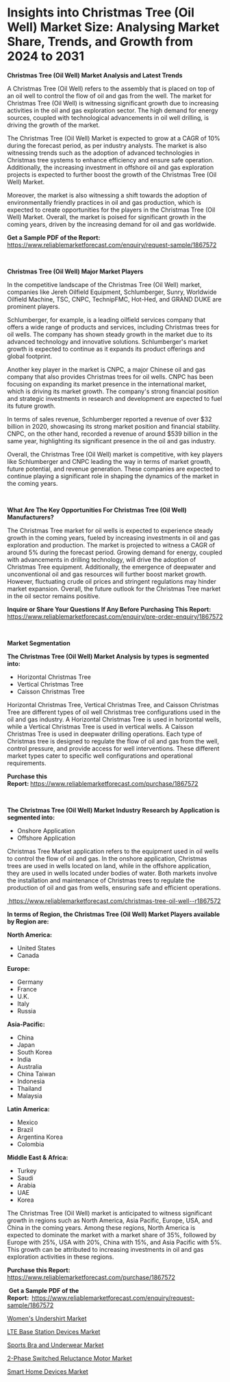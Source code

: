 <p><h1>Insights into Christmas Tree (Oil Well) Market Size: Analysing Market Share, Trends, and Growth from 2024 to 2031</h1></p><p><strong>Christmas Tree (Oil Well) Market Analysis and Latest Trends</strong></p>
<p><p>A Christmas Tree (Oil Well) refers to the assembly that is placed on top of an oil well to control the flow of oil and gas from the well. The market for Christmas Tree (Oil Well) is witnessing significant growth due to increasing activities in the oil and gas exploration sector. The high demand for energy sources, coupled with technological advancements in oil well drilling, is driving the growth of the market.</p><p>The Christmas Tree (Oil Well) Market is expected to grow at a CAGR of 10% during the forecast period, as per industry analysts. The market is also witnessing trends such as the adoption of advanced technologies in Christmas tree systems to enhance efficiency and ensure safe operation. Additionally, the increasing investment in offshore oil and gas exploration projects is expected to further boost the growth of the Christmas Tree (Oil Well) Market.</p><p>Moreover, the market is also witnessing a shift towards the adoption of environmentally friendly practices in oil and gas production, which is expected to create opportunities for the players in the Christmas Tree (Oil Well) Market. Overall, the market is poised for significant growth in the coming years, driven by the increasing demand for oil and gas worldwide.</p></p>
<p><strong>Get a Sample PDF of the Report:&nbsp;</strong> <a href="https://www.reliablemarketforecast.com/enquiry/request-sample/1867572">https://www.reliablemarketforecast.com/enquiry/request-sample/1867572</a></p>
<p>&nbsp;</p>
<p><strong>Christmas Tree (Oil Well) Major Market Players</strong></p>
<p><p>In the competitive landscape of the Christmas Tree (Oil Well) market, companies like Jereh Oilfield Equipment, Schlumberger, Sunry, Worldwide Oilfield Machine, TSC, CNPC, TechnipFMC, Hot-Hed, and GRAND DUKE are prominent players. </p><p>Schlumberger, for example, is a leading oilfield services company that offers a wide range of products and services, including Christmas trees for oil wells. The company has shown steady growth in the market due to its advanced technology and innovative solutions. Schlumberger's market growth is expected to continue as it expands its product offerings and global footprint.</p><p>Another key player in the market is CNPC, a major Chinese oil and gas company that also provides Christmas trees for oil wells. CNPC has been focusing on expanding its market presence in the international market, which is driving its market growth. The company's strong financial position and strategic investments in research and development are expected to fuel its future growth.</p><p>In terms of sales revenue, Schlumberger reported a revenue of over $32 billion in 2020, showcasing its strong market position and financial stability. CNPC, on the other hand, recorded a revenue of around $539 billion in the same year, highlighting its significant presence in the oil and gas industry.</p><p>Overall, the Christmas Tree (Oil Well) market is competitive, with key players like Schlumberger and CNPC leading the way in terms of market growth, future potential, and revenue generation. These companies are expected to continue playing a significant role in shaping the dynamics of the market in the coming years.</p></p>
<p>&nbsp;</p>
<p><strong>What Are The Key Opportunities For Christmas Tree (Oil Well) Manufacturers?</strong></p>
<p><p>The Christmas Tree market for oil wells is expected to experience steady growth in the coming years, fueled by increasing investments in oil and gas exploration and production. The market is projected to witness a CAGR of around 5% during the forecast period. Growing demand for energy, coupled with advancements in drilling technology, will drive the adoption of Christmas Tree equipment. Additionally, the emergence of deepwater and unconventional oil and gas resources will further boost market growth. However, fluctuating crude oil prices and stringent regulations may hinder market expansion. Overall, the future outlook for the Christmas Tree market in the oil sector remains positive.</p></p>
<p><strong>Inquire or Share Your Questions If Any Before Purchasing This Report:</strong> <a href="https://www.reliablemarketforecast.com/enquiry/pre-order-enquiry/1867572">https://www.reliablemarketforecast.com/enquiry/pre-order-enquiry/1867572</a></p>
<p>&nbsp;</p>
<p><strong>Market Segmentation</strong></p>
<p><strong>The Christmas Tree (Oil Well) Market Analysis by types is segmented into:</strong></p>
<p><ul><li>Horizontal Christmas Tree</li><li>Vertical Christmas Tree</li><li>Caisson Christmas Tree</li></ul></p>
<p><p>Horizontal Christmas Tree, Vertical Christmas Tree, and Caisson Christmas Tree are different types of oil well Christmas tree configurations used in the oil and gas industry. A Horizontal Christmas Tree is used in horizontal wells, while a Vertical Christmas Tree is used in vertical wells. A Caisson Christmas Tree is used in deepwater drilling operations. Each type of Christmas tree is designed to regulate the flow of oil and gas from the well, control pressure, and provide access for well interventions. These different market types cater to specific well configurations and operational requirements.</p></p>
<p><strong>Purchase this Report:&nbsp;</strong><a href="https://www.reliablemarketforecast.com/purchase/1867572">https://www.reliablemarketforecast.com/purchase/1867572</a></p>
<p>&nbsp;</p>
<p><strong>The Christmas Tree (Oil Well) Market Industry Research by Application is segmented into:</strong></p>
<p><ul><li>Onshore Application</li><li>Offshore Application</li></ul></p>
<p><p>Christmas Tree Market application refers to the equipment used in oil wells to control the flow of oil and gas. In the onshore application, Christmas trees are used in wells located on land, while in the offshore application, they are used in wells located under bodies of water. Both markets involve the installation and maintenance of Christmas trees to regulate the production of oil and gas from wells, ensuring safe and efficient operations.</p></p>
<p><a href="https://www.reliablemarketforecast.com/christmas-tree-oil-well--r1867572">&nbsp;https://www.reliablemarketforecast.com/christmas-tree-oil-well--r1867572</a></p>
<p><strong>In terms of Region, the Christmas Tree (Oil Well) Market Players available by Region are:</strong></p>
<p>
    <p> <strong> North America: </strong>
        <ul>
            <li>United States</li>
            <li>Canada</li>
        </ul>
        </p> 
    <p> <strong> Europe: </strong>
        <ul>
            <li>Germany</li>
            <li>France</li>
            <li>U.K.</li>
            <li>Italy</li>
            <li>Russia</li>
        </ul>
        </p> 
    <p> <strong> Asia-Pacific: </strong>
        <ul>
            <li>China</li>
            <li>Japan</li>
            <li>South Korea</li>
            <li>India</li>
            <li>Australia</li>
            <li>China Taiwan</li>
            <li>Indonesia</li>
            <li>Thailand</li>
            <li>Malaysia</li>
        </ul>
        </p> 
    <p> <strong> Latin America: </strong>
        <ul>
            <li>Mexico</li>
            <li>Brazil</li>
            <li>Argentina Korea</li>
            <li>Colombia</li>
        </ul>
        </p> 
    <p> <strong> Middle East & Africa: </strong>
        <ul>
            <li>Turkey</li>
            <li>Saudi</li>
            <li>Arabia</li>
            <li>UAE</li>
            <li>Korea</li>
        </ul>
    </p>
    </p>
<p><p>The Christmas Tree (Oil Well) market is anticipated to witness significant growth in regions such as North America, Asia Pacific, Europe, USA, and China in the coming years. Among these regions, North America is expected to dominate the market with a market share of 35%, followed by Europe with 25%, USA with 20%, China with 15%, and Asia Pacific with 5%. This growth can be attributed to increasing investments in oil and gas exploration activities in these regions.</p></p>
<p><strong>Purchase this Report: </strong><a href="https://www.reliablemarketforecast.com/purchase/1867572">https://www.reliablemarketforecast.com/purchase/1867572</a></p>
<p>&nbsp;<strong>Get a Sample PDF of the Report:&nbsp;&nbsp;</strong><a href="https://www.reliablemarketforecast.com/enquiry/request-sample/1867572">https://www.reliablemarketforecast.com/enquiry/request-sample/1867572</a></p>
<p><strong></strong></p>
<p><p><a href="https://medium.com/@liam.mcgrath5645/global-womens-undershirt-market-share-and-growth-opportunities-and-market-size-growing-with-a-cagr-07185e67c601">Women's Undershirt Market</a></p><p><a href="https://github.com/BurtonGALEN/Market-Research-Report-List-1/blob/main/lte-base-station-devices-market.md">LTE Base Station Devices Market</a></p><p><a href="https://medium.com/@barbarakbess8920/sports-bra-and-underwear-market-a-global-and-regional-analysis-2024-2031-68c40ff7f602">Sports Bra and Underwear Market</a></p><p><a href="https://github.com/hlspriggs/Market-Research-Report-List-1/blob/main/2-phase-switched-reluctance-motor-market.md">2-Phase Switched Reluctance Motor Market</a></p><p><a href="https://medium.com/@sofyanbudiaman1_67863/smart-home-devices-market-size-share-analysis-growth-trends-forecasts-2024-2031-090a2c2bc48c">Smart Home Devices Market</a></p></p>